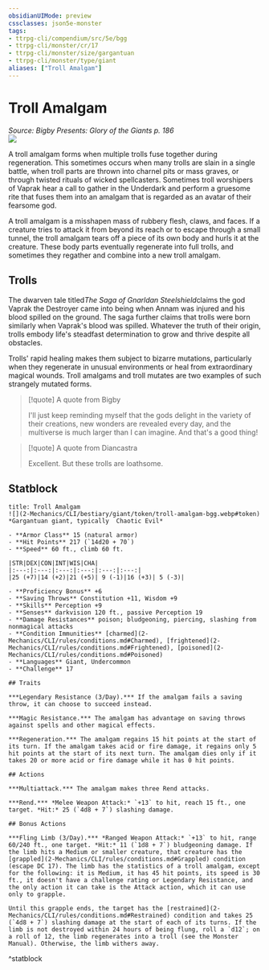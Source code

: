 ```yaml
---
obsidianUIMode: preview
cssclasses: json5e-monster
tags:
- ttrpg-cli/compendium/src/5e/bgg
- ttrpg-cli/monster/cr/17
- ttrpg-cli/monster/size/gargantuan
- ttrpg-cli/monster/type/giant
aliases: ["Troll Amalgam"]
---
```

# Troll Amalgam
*Source: Bigby Presents: Glory of the Giants p. 186*  
![](2-Mechanics/CLI/bestiary/giant/img/troll-amalgam.webp#right)

A troll amalgam forms when multiple trolls fuse together during regeneration. This sometimes occurs when many trolls are slain in a single battle, when troll parts are thrown into charnel pits or mass graves, or through twisted rituals of wicked spellcasters. Sometimes troll worshipers of Vaprak hear a call to gather in the Underdark and perform a gruesome rite that fuses them into an amalgam that is regarded as an avatar of their fearsome god.

A troll amalgam is a misshapen mass of rubbery flesh, claws, and faces. If a creature tries to attack it from beyond its reach or to escape through a small tunnel, the troll amalgam tears off a piece of its own body and hurls it at the creature. These body parts eventually regenerate into full trolls, and sometimes they regather and combine into a new troll amalgam.

## Trolls

The dwarven tale titled*The Saga of Gnarldan Steelshield*claims the god Vaprak the Destroyer came into being when Annam was injured and his blood spilled on the ground. The saga further claims that trolls were born similarly when Vaprak's blood was spilled. Whatever the truth of their origin, trolls embody life's steadfast determination to grow and thrive despite all obstacles.

Trolls' rapid healing makes them subject to bizarre mutations, particularly when they regenerate in unusual environments or heal from extraordinary magical wounds. Troll amalgams and troll mutates are two examples of such strangely mutated forms.

> [!quote] A quote from Bigby  
> 
> I'll just keep reminding myself that the gods delight in the variety of their creations, new wonders are revealed every day, and the multiverse is much larger than I can imagine. And that's a good thing!

> [!quote] A quote from Diancastra  
> 
> Excellent. But these trolls are loathsome.


## Statblock

```ad-statblock
title: Troll Amalgam
![](2-Mechanics/CLI/bestiary/giant/token/troll-amalgam-bgg.webp#token)
*Gargantuan giant, typically  Chaotic Evil*

- **Armor Class** 15 (natural armor)
- **Hit Points** 217 (`14d20 + 70`) 
- **Speed** 60 ft., climb 60 ft.

|STR|DEX|CON|INT|WIS|CHA|
|:---:|:---:|:---:|:---:|:---:|:---:|
|25 (+7)|14 (+2)|21 (+5)| 9 (-1)|16 (+3)| 5 (-3)|

- **Proficiency Bonus** +6
- **Saving Throws** Constitution +11, Wisdom +9
- **Skills** Perception +9
- **Senses** darkvision 120 ft., passive Perception 19
- **Damage Resistances** poison; bludgeoning, piercing, slashing from nonmagical attacks
- **Condition Immunities** [charmed](2-Mechanics/CLI/rules/conditions.md#Charmed), [frightened](2-Mechanics/CLI/rules/conditions.md#Frightened), [poisoned](2-Mechanics/CLI/rules/conditions.md#Poisoned)
- **Languages** Giant, Undercommon
- **Challenge** 17

## Traits

***Legendary Resistance (3/Day).*** If the amalgam fails a saving throw, it can choose to succeed instead.

***Magic Resistance.*** The amalgam has advantage on saving throws against spells and other magical effects.

***Regeneration.*** The amalgam regains 15 hit points at the start of its turn. If the amalgam takes acid or fire damage, it regains only 5 hit points at the start of its next turn. The amalgam dies only if it takes 20 or more acid or fire damage while it has 0 hit points.

## Actions

***Multiattack.*** The amalgam makes three Rend attacks.

***Rend.*** *Melee Weapon Attack:* `+13` to hit, reach 15 ft., one target. *Hit:* 25 (`4d8 + 7`) slashing damage.

## Bonus Actions

***Fling Limb (3/Day).*** *Ranged Weapon Attack:* `+13` to hit, range 60/240 ft., one target. *Hit:* 11 (`1d8 + 7`) bludgeoning damage. If the limb hits a Medium or smaller creature, that creature has the [grappled](2-Mechanics/CLI/rules/conditions.md#Grappled) condition (escape DC 17). The limb has the statistics of a troll amalgam, except for the following: it is Medium, it has 45 hit points, its speed is 30 ft., it doesn't have a challenge rating or Legendary Resistance, and the only action it can take is the Attack action, which it can use only to grapple.

Until this grapple ends, the target has the [restrained](2-Mechanics/CLI/rules/conditions.md#Restrained) condition and takes 25 (`4d8 + 7`) slashing damage at the start of each of its turns. If the limb is not destroyed within 24 hours of being flung, roll a `d12`; on a roll of 12, the limb regenerates into a troll (see the Monster Manual). Otherwise, the limb withers away.
```
^statblock